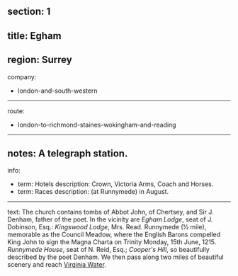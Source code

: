 section: 1
----
title: Egham
----
region: Surrey
----
company:
- london-and-south-western
----
route:
- london-to-richmond-staines-wokingham-and-reading
----
notes: A telegraph station.
----
info:
- term: Hotels
  description: Crown, Victoria Arms, Coach and Horses.
- term: Races
  description: (at Runnymede) in August.
----
text: The church contains tombs of Abbot John, of Chertsey, and Sir J. Denham, father of the poet. In the vicinity are *Egham Lodge*, seat of J. Dobinson, Esq.: *Kingswood Lodge*, Mrs. Read. Runnymede (½ mile), memorable as the Council Meadow, where the English Barons compelled King John to sign the Magna Charta on Trinity Monday, 15th June, 1215. *Runnymede House*, seat of N. Reid, Esq.; *Cooper's Hill*, so beautifully described by the poet Denham. We then pass along two miles of beautiful scenery and reach [Virginia Water](/stations/virginia-water).
